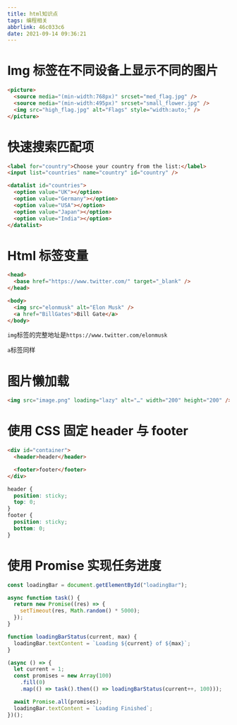 ```yaml
---
title: html知识点
tags: 编程相关
abbrlink: 46c033c6
date: 2021-09-14 09:36:21
---
```


# Img 标签在不同设备上显示不同的图片

```html
<picture>
  <source media="(min-width:768px)" srcset="med_flag.jpg" />
  <source media="(min-width:495px)" srcset="small_flower.jpg" />
  <img src="high_flag.jpg" alt="Flags" style="width:auto;" />
</picture>
```

# 快速搜索匹配项

```html
<label for="country">Choose your country from the list:</label>
<input list="countries" name="country" id="country" />

<datalist id="countries">
  <option value="UK"></option>
  <option value="Germany"></option>
  <option value="USA"></option>
  <option value="Japan"></option>
  <option value="India"></option>
</datalist>
```

# Html 标签变量

```html
<head>
  <base href="https://www.twitter.com/" target="_blank" />
</head>

<body>
  <img src="elonmusk" alt="Elon Musk" />
  <a href="BillGates">Bill Gate</a>
</body>
```

`img`标签的完整地址是`https://www.twitter.com/elonmusk`

`a`标签同样

# 图片懒加载

```html
<img src="image.png" loading="lazy" alt="…" width="200" height="200" />
```

# 使用 CSS 固定 header 与 footer

```html
<div id="container">
  <header>header</header>

  <footer>footer</footer>
</div>
```

```css
header {
  position: sticky;
  top: 0;
}
footer {
  position: sticky;
  bottom: 0;
}
```

# 使用 Promise 实现任务进度

```javascript
const loadingBar = document.getElementById("loadingBar");

async function task() {
  return new Promise((res) => {
    setTimeout(res, Math.random() * 5000);
  });
}

function loadingBarStatus(current, max) {
  loadingBar.textContent = `Loading ${current} of ${max}`;
}

(async () => {
  let current = 1;
  const promises = new Array(100)
    .fill(0)
    .map(() => task().then(() => loadingBarStatus(current++, 100)));

  await Promise.all(promises);
  loadingBar.textContent = `Loading Finished`;
})();
```
